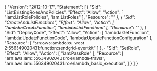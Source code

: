 {
    "Version": "2012-10-17",
    "Statement": [
        {
            "Sid": "ListExistingRolesAndPolicies",
            "Effect": "Allow",
            "Action": [
                "iam:ListRolePolicies",
                "iam:ListRoles"
            ],
            "Resource": "*"
        },
        {
            "Sid": "CreateAndListFunctions",
            "Effect": "Allow",
            "Action": [
                "lambda:CreateFunction",
                "lambda:ListFunctions"
            ],
            "Resource": "*"
        },
        {
            "Sid": "DeployCode",
            "Effect": "Allow",
            "Action": [
                "lambda:GetFunction",
                "lambda:UpdateFunctionCode",
                "lambda:UpdateFunctionConfiguration"
            ],
            "Resource": [
                "arn:aws:lambda:eu-west-2:556349020431:function:sendgrid-eventkit"
            ]
        },
        {
            "Sid": "SetRole",
            "Effect": "Allow",
            "Action": [
                "iam:PassRole"
            ],
            "Resource": [
                "arn:aws:iam::556349020431:role/lambda-travis",
                "arn:aws:iam::556349020431:role/lambda_basic_execution",
            ]
        }
    ]
}